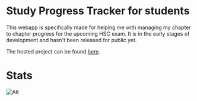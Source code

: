 # Study Progress Tracker for students

This webapp is specifically made for helping me with managing my chapter to chapter progress for the upcoming HSC exam.
It is in the early stages of development and hasn't been released for public yet. 

The hosted project can be found [here](https://amar-progress.web.app).

# Stats

![Alt](https://repobeats.axiom.co/api/embed/8a0e06c631528c49bab56e12b8c9a83f4dab12cb.svg "Repobeats analytics image")
